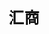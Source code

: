 ---
description: 外汇行情、报告、八卦。
layout: post
results:
- primaryGenreName: News
  version: '1.1'
  artworkUrl100: http://a1499.phobos.apple.com/us/r30/Purple4/v4/74/10/6f/74106f9e-41d8-fd2b-3e83-85443a4d9a0f/mzl.raszpqtw.png
  trackViewUrl: https://itunes.apple.com/cn/app/hui-shang/id718829718?mt=8&uo=4
  artworkUrl60: http://a852.phobos.apple.com/us/r30/Purple/v4/3e/4a/4d/3e4a4dd3-3e37-a535-177f-8dfdd3d328b9/57.png
  sellerName: Shanghai Huihu Information Technology Co., Ltd.
  supportedDevices:
  - iPadMini
  - iPodTouchourthGen
  - iPad23G
  - iPadMini4G
  - iPhone-3GS
  - iPad2Wifi
  - iPhone4S
  - iPadThirdGen
  - iPhone5c
  - iPadFourthGen4G
  - iPhone5s
  - iPadFourthGen
  - iPad3G
  - iPodTouchThirdGen
  - iPodTouchFifthGen
  - iPhone4
  - iPhone5
  - iPadWifi
  - iPadThirdGen4G
  genres:
  - 新闻
  - 财务
  trackName: 汇商
  description: '汇商为外汇投资者提供行业焦点，政策走向、调研报告、高端访谈等资讯，多角度解读业内热点事件，帮助从业者洞悉全球外汇市场。还有外汇杂志免费赠阅


    === 联系我们 ===

    网址：http://www.forexpress.hk

    微信号：forexpress123

    新浪微博：@汇商传媒Forexpress'
  price: 0
  trackId: 718829718
  releaseDate: '2013-10-10T12:38:58Z'
  screenshotUrls:
  - http://a5.mzstatic.com/us/r30/Purple4/v4/51/17/47/5117477f-de81-3ad6-eeda-8414388a098d/screen1136x1136.jpeg
  - http://a2.mzstatic.com/us/r30/Purple4/v4/81/0e/49/810e496c-2f77-6756-98c2-3410d7f7c7b9/screen1136x1136.jpeg
  - http://a1.mzstatic.com/us/r30/Purple6/v4/0e/46/dc/0e46dc7c-c6fd-bcd4-88f6-7f680e4d58f5/screen1136x1136.jpeg
  - http://a1.mzstatic.com/us/r30/Purple6/v4/f4/83/4e/f4834eab-d4cf-8bc9-b40d-1998f5db3e4e/screen1136x1136.jpeg
  artistViewUrl: https://itunes.apple.com/cn/artist/shang-hai-hui-hu-xin-xi-ji/id718829721?uo=4
  primaryGenreId: 6009
  kind: software
  fileSizeBytes: '9207616'
  bundleId: com.maginz.com
  releaseNotes: '优化资讯排版

    优化视频播放'
  sellerUrl: http://www.forexpress.hk/app
  artistName: 上海汇互信息技术有限公司
  trackCensoredName: 汇商
  isGameCenterEnabled: false
  contentAdvisoryRating: 4+
  languageCodesISO2A:
  - EN
  - ZH
  trackContentRating: 4+
  features: &a []
  wrapperType: software
  artworkUrl512: http://a1499.phobos.apple.com/us/r30/Purple4/v4/74/10/6f/74106f9e-41d8-fd2b-3e83-85443a4d9a0f/mzl.raszpqtw.png
  formattedPrice: 免费
  artistId: 718829721
  genreIds:
  - '6009'
  - '6015'
  currency: CNY
  ipadScreenshotUrls: *a
category: 新闻
tags: tag1
resultCount: 1
title: 汇商

---